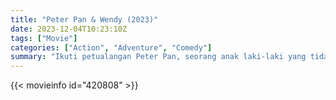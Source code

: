 ```yaml
---
title: "Peter Pan & Wendy (2023)"
date: 2023-12-04T10:23:10Z
tags: ["Movie"]
categories: ["Action", "Adventure", "Comedy"]
summary: "Ikuti petualangan Peter Pan, seorang anak laki-laki yang tidak ingin tumbuh dewasa, dan bagaimana dia merekrut tiga saudara kandung di London, dan bersama-sama mereka memulai petualangan ajaib di pulau Neverland yang terpesona."
---
```


<mux-player stream-type="on-demand"
src="https://kp3d-my.sharepoint.com/personal/ryoo_kp3d_onmicrosoft_com/_layouts/15/download.aspx?share=EeV63fS5dABMlX9kRlq7A-0BTQRodgDx1m9GhfyWMEV_aQ" prefer-playback="mse" controls>

</mux-player>


{{< movieinfo id="420808" >}}

<script src="https://cdn.jsdelivr.net/npm/@mux/mux-player"></script>

 <script type="application/ld+json ">
{
"@context": "https://schema.org/",
"@type": "VideoObject",
"name": "Peter Pan & Wendy",
"contentUrl": "https://stream.mux.com/Gqi00aUhnvmleyxdxWDuA2a6lwDxlotJbKywWEDRS9X8.m3u8",
"thumbnailUrl": "https://www.themoviedb.org/t/p/original/wZ4WOYdFwxd9hcVYDvpI99eKQZ.jpg?width=314&fit_mode=preserve&time=25",
"uploadDate": "2023-12-04T10:23:10Z",
}

</script>
